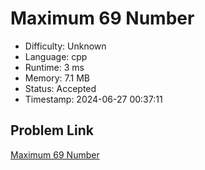 # Maximum 69 Number

- Difficulty: Unknown
- Language: cpp
- Runtime: 3 ms
- Memory: 7.1 MB
- Status: Accepted
- Timestamp: 2024-06-27 00:37:11

## Problem Link
[Maximum 69 Number](https://leetcode.com/problems/maximum-69-number)

